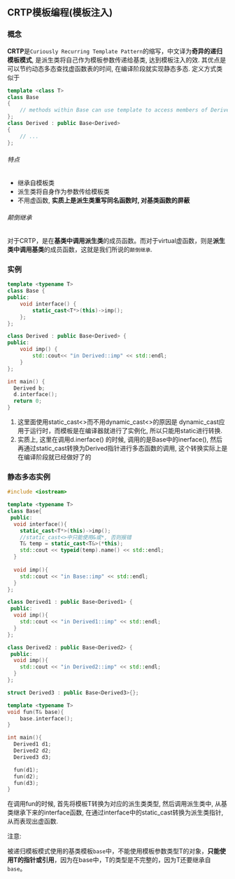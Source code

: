 ## CRTP模板编程(模板注入)

### 概念

**CRTP**是`Curiously Recurring Template Pattern`的缩写，中文译为**奇异的递归模板模式**, 是派生类将自己作为模板参数传递给基类, 达到模板注入的效. 其优点是可以节约动态多态查找虚函数表的时间, 在编译阶段就实现静态多态. 定义方式类似于

```c++
template <class T>
class Base
{
    // methods within Base can use template to access members of Derived
};
class Derived : public Base<Derived>
{
    // ...
};
```

###### 特点

- 继承自模板类
- 派生类将自身作为参数传给模板类
- 不用虚函数, **实质上是派生类重写同名函数时, 对基类函数的屏蔽**

###### 颠倒继承

对于CRTP，是在**基类中调用派生类**的成员函数。而对于virtual虚函数，则是**派生类中调用基类**的成员函数，这就是我们所说的`颠倒继承`. 



### 实例

```c++
template <typename T>
class Base {
public:
    void interface() {
        static_cast<T*>(this)->imp();
    };
};

class Derived : public Base<Derived> {
public:
    void imp() {
        std::cout<< "in Derived::imp" << std::endl;  
    }
};

int main() {
  Derived b;
  d.interface(); 
  return 0;
}
```

1. 这里面使用static_cast<>而不用dynamic_cast<>的原因是 dynamic_cast应用于运行时，而模板是在编译器就进行了实例化, 所以只能用static进行转换.
2. 实质上, 这里在调用d.inerface() 的时候, 调用的是Base中的inerface(), 然后再通过static_cast转换为Derived指针进行多态函数的调用, 这个转换实际上是在编译阶段就已经做好了的



### 静态多态实例

```c++
#include <iostream>

template <typename T>
class Base{
 public:
  void interface(){
    static_cast<T*>(this)->imp();
    //static_cast<>中只能使用&或*, 否则报错
    T& temp = static_cast<T&>(*this);
    std::cout << typeid(temp).name() << std::endl;
  }
    
  void imp(){
    std::cout << "in Base::imp" << std::endl;
  }
};

class Derived1 : public Base<Derived1> {
 public:
  void imp(){
    std::cout << "in Derived1::imp" << std::endl;
  }
};

class Derived2 : public Base<Derived2> {
 public:
  void imp(){
    std::cout << "in Derived2::imp" << std::endl;
  }
};

struct Derived3 : public Base<Derived3>{};

template <typename T>
void fun(T& base){
    base.interface();
}

int main(){
  Derived1 d1;
  Derived2 d2;
  Derived3 d3;

  fun(d1);
  fun(d2);
  fun(d3);
}
```

在调用fun的时候, 首先将模板T转换为对应的派生类类型, 然后调用派生类中, 从基类继承下来的interface函数, 在通过interface中的static_cast转换为派生类指针, 从而表现出虚函数.

注意:

被递归模板模式使用的基类模板`base`中，不能使用模板参数类型T的对象，**只能使用T的指针或引用**，因为在base中，T的类型是不完整的，因为T还要继承自`base`。

